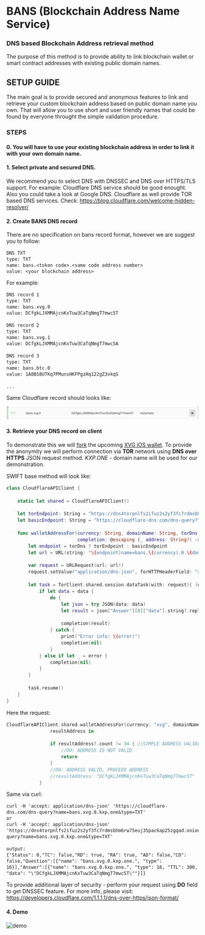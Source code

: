 # BANS (Blockchain Address Name Service)
### DNS based Blockchain Address retrieval method

The purpose of this method is to provide ability to link
blockchain wallet or smart contract addresses with existing public domain names.

## SETUP GUIDE

The main goal is to provide secured and anonymous features to link and retrieve your custom blockchain address based on public domain name you own. That will allow you to use short and user friendly names that could be found by everyone 
throught the simple validation procedure.

### STEPS

#### 0. You will have to use your existing blockchain address in order to link it with your own domain name.
#### 1. Select private and secured DNS.

We recommend you to select DNS with DNSSEC and DNS over HTTPS/TLS support.
For example: Cloudflare DNS service should be good enought. Also you could take a look at Google DNS.
Cloudflare as well provide TOR based DNS services. Check: https://blog.cloudflare.com/welcome-hidden-resolver/

#### 2. Create BANS DNS record

There are no specification on bans record format, however we are suggest you to follow:

```
DNS TXT
type: TXT
name: bans.<token code>.<same code address number>
value: <your blockchain address>
```
For example: 

```
DNS record 1
type: TXT
name: bans.xvg.0
value: DCfgkLJXMMAjcnKxTuw3CaTqNmgT7mwc5T

DNS record 2
type: TXT
name: bans.xvg.1
value: DCfgkLJXMMAjcnKxTuw3CaTqNmgT7mwc5A

DNS record 3
type: TXT
name: bans.btc.0
value: 1A8BS8UTKq7PMunsHKFPgzHq122gZ3vkqS

...
```
Same Cloudflare record should looks like:

![demo](https://github.com/hellc/bans/blob/master/demo/dns_Record.png)

#### 3. Retrieve your DNS record on client

To demonstrate this we will [fork](https://github.com/hellc/vIOS) the upcoming [XVG iOS wallet](https://github.com/vergecurrency/vIOS). 
To provide the anonymity we will perform connection via __TOR__ network using __DNS over HTTPS__ JSON request method.
_KXP.ONE_ - domain name will be used for our demonstration.

SWIFT base method will look like:
```SWIFT
class CloudflareAPIClient {
    
    static let shared = CloudflareAPIClient()
    
    let torEndpoint: String = "https://dns4torpnlfs2ifuz2s2yf3fc7rdmsbhm6rw75euj35pac6ap25zgqad.onion/dns-query?"
    let basicEndpoint: String = "https://cloudflare-dns.com/dns-query?"
    
    func walletAddressFor(currency: String, domainName: String, torDns: Bool = true,
                          completion: @escaping (_ address: String?) -> Void) {
        let endpoint = torDns ? torEndpoint : basicEndpoint
        let url = URL(string: "\(endpoint)name=bans.\(currency).0.\(domainName)&type=TXT")
        
        var request = URLRequest(url: url!)
        request.setValue("application/dns-json", forHTTPHeaderField: "accept")
        
        let task = TorClient.shared.session.dataTask(with: request){ (data, resonse, error) in
            if let data = data {
                do {
                    let json = try JSON(data: data)
                    let result = json["Answer"][0]["data"].string?.replacingOccurrences(of: "\"", with: "")
                    
                    completion(result)
                } catch {
                    print("Error info: \(error)")
                    completion(nil)
                }
            } else if let _ = error {
                completion(nil)
            }
        }
        
        task.resume()
    }
}
```
Here the request:

```SWIFT
CloudflareAPIClient.shared.walletAddressFor(currency: "xvg", domainName: "kxp.one") { 
                resultAddress in
                
                if resultAddress?.count != 34 { //SIMPLE ADDRESS VALIDATION
                    //DO: ADDRESS IS NOT VALID
                    return
                }
                //DO: ADDRESS VALID, PROCEED ADDRESS
                //resultAddress: "DCfgkLJXMMAjcnKxTuw3CaTqNmgT7mwc5T"
            }
```

Same via curl:

```curl
curl -H 'accept: application/dns-json' 'https://cloudflare-dns.com/dns-query?name=bans.xvg.0.kxp.one&type=TXT'
or
curl -H 'accept: application/dns-json' 'https://dns4torpnlfs2ifuz2s2yf3fc7rdmsbhm6rw75euj35pac6ap25zgqad.onion/dns-query?name=bans.xvg.0.kxp.one&type=TXT'

output:
{"Status": 0,"TC": false,"RD": true, "RA": true, "AD": false,"CD": false,"Question":[{"name": "bans.xvg.0.kxp.one.", "type": 16}],"Answer":[{"name": "bans.xvg.0.kxp.one.", "type": 16, "TTL": 300, "data": "\"DCfgkLJXMMAjcnKxTuw3CaTqNmgT7mwc5T\""}]}
```

To provide additional layer of security - perform your request using __DO__ field to get DNSSEC feature.
For more info, please visit: https://developers.cloudflare.com/1.1.1.1/dns-over-https/json-format/

#### 4. Demo

![demo](https://github.com/hellc/bans/blob/master/demo/bans.gif)
